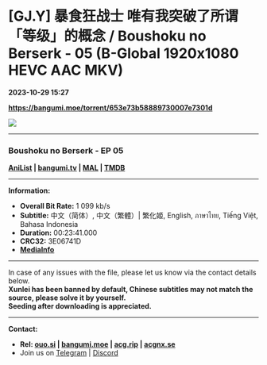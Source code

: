 # [GJ.Y] 暴食狂战士 唯有我突破了所谓「等级」的概念 / Boushoku no Berserk - 05 (B-Global 1920x1080 HEVC AAC MKV)

**2023-10-29 15:27**

**https://bangumi.moe/torrent/653e73b58889730007e7301d**

![](https://rr1---bg.raws.dev/bfs/intl/management/9692ae1c2980517e7929db91d56ecdcb2e8eec5a.png@960w_540h_100Q_1c.jpg)

* * *

### **__Boushoku no Berserk__** - EP 05

**[AniList](https://anilist.co/anime/156039) | [bangumi.tv](https://bgm.tv/subject/406180) | [MAL](https://myanimelist.net/anime/53439) | [TMDB](https://www.themoviedb.org/tv/213331)**

* * *

**Information:**

*   **Overall Bit Rate:** 1 099 kb/s
*   **Subtitle:** 中文（简体）, 中文（繁體）| 繁化姬, English, ภาษาไทย, Tiếng Việt, Bahasa Indonesia
*   **Duration:** 00:23:41.000
*   **CRC32:** 3E06741D
*   **[MediaInfo](https://rr1---nfo.raws.dev/%5BGJ.Y%5D%20%E6%9A%B4%E9%A3%9F%E7%8B%82%E6%88%98%E5%A3%AB%20%E5%94%AF%E6%9C%89%E6%88%91%E7%AA%81%E7%A0%B4%E4%BA%86%E6%89%80%E8%B0%93%E3%80%8C%E7%AD%89%E7%BA%A7%E3%80%8D%E7%9A%84%E6%A6%82%E5%BF%B5%20-%2005%20%28B-Global%201920x1080%20HEVC%20AAC%20MKV%29%20%5B3E06741D%5D.mkv.nfo)**

* * *

In case of any issues with the file, please let us know via the contact details below.  
**Xunlei has been banned by default, Chinese subtitles may not match the source, please solve it by yourself.**  
**Seeding after downloading is appreciated.**

* * *

**Contact:**

*   **Rel: [ouo.si](https://ouo.si/user/BraveSail) | [bangumi.moe](https://bangumi.moe/search/63e4b7585fa12c0007949b88) | [acg.rip](https://acg.rip/user/5570) | [acgnx.se](https://share.acgnx.se/user-529-1.html)**
*   Join us on [Telegram](https://kirara-fantasia.moe/telegram) | [Discord](https://kirara-fantasia.moe/discord)